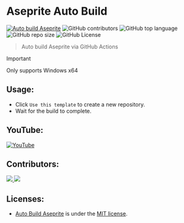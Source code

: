 # Aseprite Auto Build

[![Auto build Aseprite](https://github.com/Karis-tlg/AsepriteAutoBuild/actions/workflows/auto-build.yml/badge.svg)](https://github.com/Karis-tlg/AsepriteAutoBuild/actions/workflows/auto-build.yml)
![GitHub contributors](https://img.shields.io/github/contributors/Karis-tlg/AsepriteAutoBuild)
![GitHub top language](https://img.shields.io/github/languages/top/Karis-tlg/AsepriteAutoBuild)
![GitHub repo size](https://img.shields.io/github/repo-size/Karis-tlg/AsepriteAutoBuild)
![GitHub License](https://img.shields.io/github/license/Karis-tlg/AsepriteAutoBuild)

> Auto build Aseprite via GitHub Actions

> [!IMPORTANT]  
> Only supports Windows x64

## Usage:

- Click `Use this template` to create a new repository.
- Wait for the build to complete.

## YouTube:

[![YouTube](https://img.youtube.com/vi/Qx4GaWHLt40/0.jpg)](https://www.youtube.com/watch?v=Qx4GaWHLt40)

## Contributors:

<a href="https://github.com/Karis-tlg/AsepriteAutoBuild/graphs/contributors">
    <img src="https://contrib.rocks/image?repo=Karis-tlg/AsepriteAutoBuild" />
</a>
<a href="https://github.com/hardingadonis/aseprite-auto-build/graphs/contributors">
    <img src="https://contrib.rocks/image?repo=hardingadonis/aseprite-auto-build" />
</a>


## Licenses:

- [Auto Build Aseprite](https://github.com/Karis-tlg/AsepriteAutoBuild) is under the [MIT license](https://github.com/Karis-tlg/AsepriteAutoBuild/blob/main/LICENSE).
